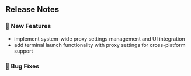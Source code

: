 ## Release Notes

### 🎉 New Features

* implement system-wide proxy settings management and UI integration
* add terminal launch functionality with proxy settings for cross-platform support

### 🐛 Bug Fixes
